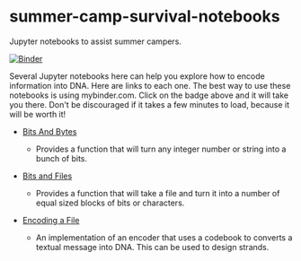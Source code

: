 # summer-camp-survival-notebooks
Jupyter notebooks to assist summer campers.

[![Binder](https://mybinder.org/badge_logo.svg)](https://mybinder.org/v2/gh/dna-storage/summer-camp-survival-notebooks/HEAD)

Several Jupyter notebooks here can help you explore how to encode information into DNA.  Here are links to each one. The best way to use these notebooks is using mybinder.com. Click on the badge above and it will take you there.  Don't be discouraged if it takes a few minutes to load, because it will be worth it!

- [Bits And Bytes](Bits%20and%20Bytes.ipynb)

    * Provides a function that will turn any integer number or string into a bunch of bits. 

- [Bits and Files](Bits%20in%20a%20File.ipynb)

    * Provides a function that will take a file and turn it into a number of equal sized blocks of bits or characters.
    
- [Encoding a File](Encode%20a%20message%20into%20DNA.ipynb)

    * An implementation of an encoder that uses a codebook to converts a textual message into DNA. This can be used to design strands.
